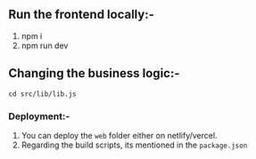 ## Run the frontend locally:-
1. npm i
2. npm run dev

## Changing the business logic:-
 `cd src/lib/lib.js`

### Deployment:-
1. You can deploy the `web` folder either on netlify/vercel.
2. Regarding the build scripts, its mentioned in the `package.json`